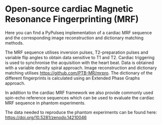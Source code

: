 # Open-source cardiac Magnetic Resonance Fingerprinting (MRF)

Here you can find a PyPulseq implementation of a cardiac MRF sequence and the corresponding image reconstruction and dictionary matching methods.

The MRF sequence utilises inversion pulses, T2-preparation pulses and variable flip angles to obtain data sensitive to T1 and T2. Cardiac triggering is used to synchronise the acquisition with the heart beat. Data is obtained with a variable density spiral approach. Image reconstruction and dictionary matching utilises https://github.com/PTB-MR/mrpro. The dictionary of the different fingerprints is calculated using an Extended Phase Graphs approach.

In addition to the cardiac MRF framework we also provide commonly used spin-echo reference sequences which can be used to evaluate the cardiac MRF sequence in phantom experiments.

The data needed to reproduce the phantom experiments can be found here: https://doi.org/10.5281/zenodo.14210046 
